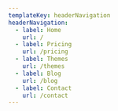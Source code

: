```yaml
---
templateKey: headerNavigation
headerNavigation:
  - label: Home
    url: /
  - label: Pricing
    url: /pricing
  - label: Themes
    url: /themes
  - label: Blog
    url: /blog
  - label: Contact
    url: /contact
---
```


